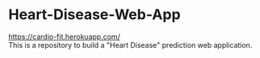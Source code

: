 # Heart-Disease-Web-App
https://cardio-fit.herokuapp.com/
<br>This is a repository to build a "Heart Disease" prediction web application.
